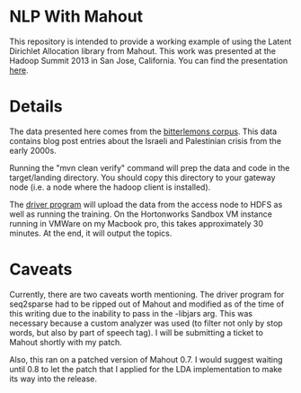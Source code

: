 NLP With Mahout
=============
This repository is intended to provide a working example of using
the Latent Dirichlet Allocation library from Mahout.  This work was
presented at the Hadoop Summit 2013 in San Jose, California.  You can
find the presentation
[here](https://github.com/cestella/NLPWithMahout/blob/master/src/main/presentation/NLP_with_Mahout.pdf?raw=true).

Details
=========
The data presented here comes from the [bitterlemons
corpus](https://sites.google.com/site/weihaolinatcmu/data).  This data
contains blog post entries about the Israeli and Palestinian crisis from
the early 2000s.

Running the "mvn clean verify" command will prep the data and code in
the target/landing directory.  You should copy this directory to your
gateway node (i.e. a node where the hadoop client is installed).

The [driver
program](https://github.com/cestella/NLPWithMahout/blob/master/src/main/bash/ingest_data.sh) will upload the data from
the access node to HDFS as well as running the training.  On the
Hortonworks Sandbox VM instance running in VMWare on my Macbook 
pro, this takes approximately 30 minutes.  At the end, it will output
the topics.

Caveats
========
Currently, there are two caveats worth mentioning.  The driver program
for seq2sparse had to be ripped out of Mahout and modified as of the
time of this writing due to the inability to pass in the -libjars arg.
This was necessary because a custom analyzer was used (to filter not
only by stop words, but also by part of speech tag).  I will be
submitting a ticket to Mahout shortly with my patch.

Also, this ran on a patched version of Mahout 0.7.  I would suggest
waiting until 0.8 to let the patch that I applied for the LDA
implementation to make its way into the release.


